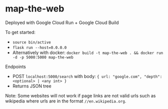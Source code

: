# map-the-web

Deployed with Google Cloud Run + Google Cloud Build

To get started:
  - `source bin/active`
  - `flask run --host=0.0.0.0`
  - Alternatively with docker: `docker build -t map-the-web . && docker run -d -p 5000:5000 map-the-web`

Endpoints
  - POST `localhost:5000/search` with body: `{ url: "google.com", "depth": <optional> | <any int> }`
  - Returns JSON tree 

Note: Some websites will not work if page links are not valid urls such as wikipedia where urls are in the format `//en.wikipedia.org`. 

